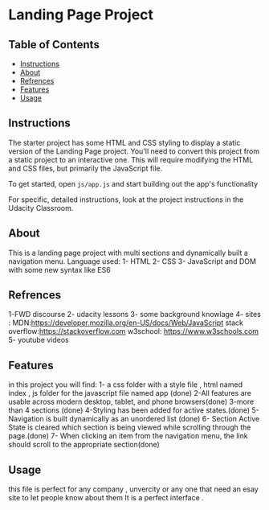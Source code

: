 # Landing Page Project

## Table of Contents

* [Instructions](#Instructions)
* [About](#About)
* [Refrences](#Refrences)
* [Features](#Features)
* [Usage](#Usage)

## Instructions

The starter project has some HTML and CSS styling to display a static version of the Landing Page project. You'll need to convert this project from a static project to an interactive one. This will require modifying the HTML and CSS files, but primarily the JavaScript file.

To get started, open `js/app.js` and start building out the app's functionality

For specific, detailed instructions, look at the project instructions in the Udacity Classroom.

## About


This is a landing page project with multi sections and dynamically built a navigation menu.
Language used:
1- HTML
2- CSS
3- JavaScript and DOM with some new syntax like ES6

## Refrences

1-FWD discourse
2- udacity lessons
3- some background knowlage
4- sites :
          MDN:https://developer.mozilla.org/en-US/docs/Web/JavaScript
          stack overflow:https://stackoverflow.com
          w3school: https://www.w3schools.com
5- youtube videos

## Features


in this project you will find:
1- a css folder with a style file , html named index , js folder for the javascript file named app (done)
2-All features are usable across modern desktop, tablet, and phone browsers(done) 
3-more than 4 sections (done)
4-Styling has been added for active states.(done)
5- Navigation is built dynamically as an unordered list (done)
6- Section Active State is cleared which section is being viewed while scrolling through the page.(done)
7- When clicking an item from the navigation menu, the link should scroll to the appropriate section(done)


## Usage


this file is perfect for any company , unvercity or any one that need an esay site to let people know about them 
It is a perfect interface .
